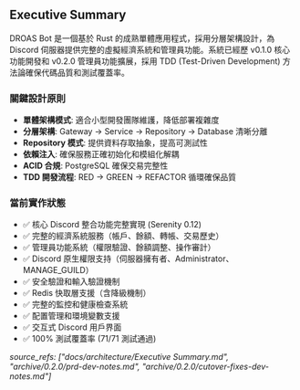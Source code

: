 ## Executive Summary


DROAS Bot 是一個基於 Rust 的成熟單體應用程式，採用分層架構設計，為 Discord 伺服器提供完整的虛擬經濟系統和管理員功能。系統已經歷 v0.1.0 核心功能開發和 v0.2.0 管理員功能擴展，採用 TDD (Test-Driven Development) 方法論確保代碼品質和測試覆蓋率。

### 關鍵設計原則
- **單體架構模式**: 適合小型開發團隊維護，降低部署複雜度
- **分層架構**: Gateway → Service → Repository → Database 清晰分離
- **Repository 模式**: 提供資料存取抽象，提高可測試性
- **依賴注入**: 確保服務正確初始化和模組化解耦
- **ACID 合規**: PostgreSQL 確保交易完整性
- **TDD 開發流程**: RED → GREEN → REFACTOR 循環確保品質

### 當前實作狀態
- ✅ 核心 Discord 整合功能完整實現 (Serenity 0.12)
- ✅ 完整的經濟系統服務（帳戶、餘額、轉帳、交易歷史）
- ✅ 管理員功能系統（權限驗證、餘額調整、操作審計）
- ✅ Discord 原生權限支持（伺服器擁有者、Administrator、MANAGE_GUILD）
- ✅ 安全驗證和輸入驗證機制
- ✅ Redis 快取層支援（含降級機制）
- ✅ 完整的監控和健康檢查系統
- ✅ 配置管理和環境變數支援
- ✅ 交互式 Discord 用戶界面
- ✅ 100% 測試覆蓋率 (71/71 測試通過)

*source_refs: ["docs/architecture/Executive Summary.md", "archive/0.2.0/prd-dev-notes.md", "archive/0.2.0/cutover-fixes-dev-notes.md"]*

